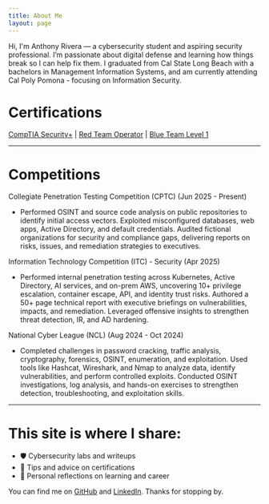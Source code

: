 ```yaml
---
title: About Me
layout: page
---
```

Hi, I'm Anthony Rivera — a cybersecurity student and aspiring security professional. I’m passionate about digital defense and learning how things break so I can help fix them. I graduated from Cal State Long Beach with a bachelors in Management Information Systems, and am currently attending Cal Poly Pomona - focusing on Information Security. 

# Certifications 

[CompTIA Security+](https://www.comptia.org/en-us/certifications/security/) | [Red Team Operator](https://www.zeropointsecurity.co.uk/course/red-team-ops) | [Blue Team Level 1](https://www.securityblue.team/certifications/blue-team-level-1) 

--- 

# Competitions 

Collegiate Penetration Testing Competition (CPTC) (Jun 2025 - Present) 
- Performed OSINT and source code analysis on public repositories to identify initial access vectors. Exploited misconfigured databases, web apps, Active Directory, and default credentials. Audited fictional organizations for security and compliance gaps, delivering reports on risks, issues, and remediation strategies to executives.

Information Technology Competition (ITC) - Security (Apr 2025)
- Performed internal penetration testing across Kubernetes, Active Directory, AI services, and on-prem AWS, uncovering 10+ privilege escalation, container escape, API, and identity trust risks. Authored a 50+ page technical report with executive briefings on vulnerabilities, impacts, and remediation. Leveraged offensive insights to strengthen threat detection, IR, and AD hardening.

National Cyber League (NCL) (Aug 2024 - Oct 2024)
- Completed challenges in password cracking, traffic analysis, cryptography, forensics, OSINT, enumeration, and exploitation. Used tools like Hashcat, Wireshark, and Nmap to analyze data, identify vulnerabilities, and perform controlled exploits. Conducted OSINT investigations, log analysis, and hands-on exercises to strengthen detection, troubleshooting, and exploitation skills.

---

# This site is where I share:
- 🛡️ Cybersecurity labs and writeups  
- 🧠 Tips and advice on certifications
- 📓 Personal reflections on learning and career

You can find me on [GitHub](https://github.com/4nthvny) and [LinkedIn](https://www.linkedin.com/in/anthony-d-rivera/). Thanks for stopping by.
